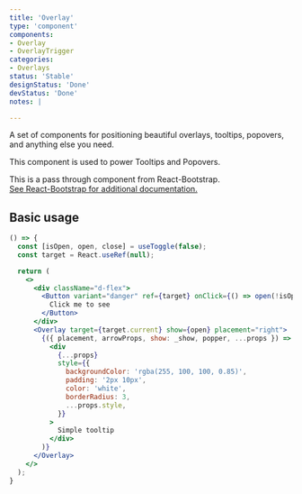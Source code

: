 ```yaml
---
title: 'Overlay'
type: 'component'
components:
- Overlay
- OverlayTrigger
categories:
- Overlays
status: 'Stable'
designStatus: 'Done'
devStatus: 'Done'
notes: |

---
```


A set of components for positioning beautiful overlays, tooltips, popovers, and anything else you need.

This component is used to power Tooltips and Popovers.

<p>
  This is a pass through component from React-Bootstrap.<br/>
  <a href="https://react-bootstrap-v4.netlify.app/components/overlays/" target="_blank" rel="noopener noreferrer">
    See React-Bootstrap for additional documentation.
  </a>
</p>

## Basic usage

```jsx live
() => {
  const [isOpen, open, close] = useToggle(false);
  const target = React.useRef(null);

  return (
    <>
      <div className="d-flex">
        <Button variant="danger" ref={target} onClick={() => open(!isOpen)}>
          Click me to see
        </Button>
      </div>
      <Overlay target={target.current} show={open} placement="right">
        {({ placement, arrowProps, show: _show, popper, ...props }) => (
          <div
            {...props}
            style={{
              backgroundColor: 'rgba(255, 100, 100, 0.85)',
              padding: '2px 10px',
              color: 'white',
              borderRadius: 3,
              ...props.style,
            }}
          >
            Simple tooltip
          </div>
        )}
      </Overlay>
    </>
  );
}
```
